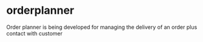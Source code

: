 # orderplanner
Order planner is being developed for managing the delivery of an order plus contact with customer
